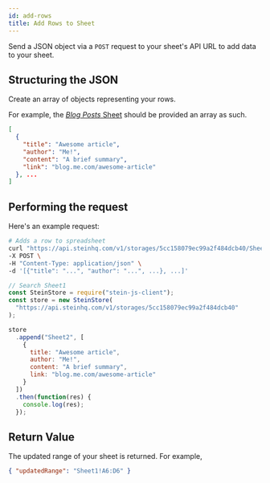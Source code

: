 ```yaml
---
id: add-rows
title: Add Rows to Sheet
---
```


Send a <span class="bg-accent">JSON object via a `POST` request</span> to your sheet's API URL to add data to your sheet.

## Structuring the JSON

Create an array of objects representing your rows.

For example, the [_Blog Posts_ Sheet](https://docs.google.com/spreadsheets/d/13Bc-RY9pOviWvZ7V7CHvuC8QjCqW73guBPk2WxXT0DM/edit#gid=0) should be provided an array as such.

```json
[
  {
    "title": "Awesome article",
    "author": "Me!",
    "content": "A brief summary",
    "link": "blog.me.com/awesome-article"
  }, ...
]
```

## Performing the request

Here's an example request:

<!--DOCUSAURUS_CODE_TABS-->
<!--cURL-->

```bash
# Adds a row to spreadsheet
curl "https://api.steinhq.com/v1/storages/5cc158079ec99a2f484dcb40/Sheet1" \
-X POST \
-H "Content-Type: application/json" \
-d '[{"title": "...", "author": "...", ...}, ...]'
```

<!--Node.js-->

```javascript
// Search Sheet1
const SteinStore = require("stein-js-client");
const store = new SteinStore(
  "https://api.steinhq.com/v1/storages/5cc158079ec99a2f484dcb40"
);

store
  .append("Sheet2", [
    {
      title: "Awesome article",
      author: "Me!",
      content: "A brief summary",
      link: "blog.me.com/awesome-article"
    }
  ])
  .then(function(res) {
    console.log(res);
  });
```

<!--END_DOCUSAURUS_CODE_TABS-->

## Return Value

The updated range of your sheet is returned. For example,

```json
{ "updatedRange": "Sheet1!A6:D6" }
```
